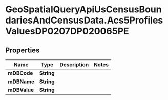 # GeoSpatialQueryApiUsCensusBoundariesAndCensusData.Acs5ProfilesValuesDP0207DP020065PE

## Properties

Name | Type | Description | Notes
------------ | ------------- | ------------- | -------------
**mDBCode** | **String** |  | 
**mDBName** | **String** |  | 
**mDBValue** | **String** |  | 


